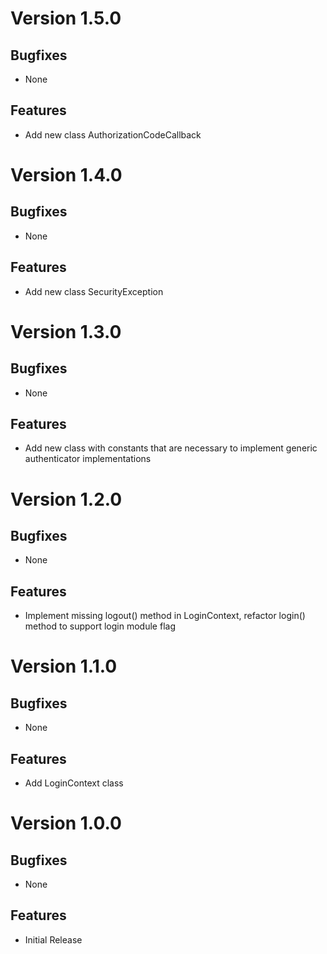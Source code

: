 # Version 1.5.0

## Bugfixes

* None

## Features

* Add new class AuthorizationCodeCallback

# Version 1.4.0

## Bugfixes

* None

## Features

* Add new class SecurityException

# Version 1.3.0

## Bugfixes

* None

## Features

* Add new class with constants that are necessary to implement generic authenticator implementations

# Version 1.2.0

## Bugfixes

* None

## Features

* Implement missing logout() method in LoginContext, refactor login() method to support login module flag

# Version 1.1.0

## Bugfixes

* None

## Features

* Add LoginContext class

# Version 1.0.0

## Bugfixes

* None

## Features

* Initial Release